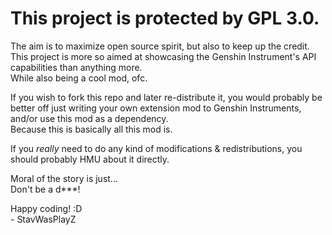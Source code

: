 # This project is protected by GPL 3.0.

The aim is to maximize open source spirit, but also to keep up the credit.  
This project is more so aimed at showcasing the Genshin Instrument's API capabilities than anything more.  
While also being a cool mod, ofc.

If you wish to fork this repo and later re-distribute it, you would probably be better off just writing your own extension mod to Genshin Instruments, and/or use this mod as a dependency.  
Because this is basically all this mod is.

If you *really* need to do any kind of modifications & redistributions, you should probably HMU about it directly.

Moral of the story is just...   
Don't be a d***!

Happy coding! :D  
\- StavWasPlayZ
